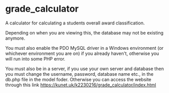 # grade_calculator
A calculator for calculating a students overall award classification.

Depending on when you are viewing this, the database may not be existing anymore.

You must also enable the PDO MySQL driver in a Windows environment (or whichever environment you are on) if you already haven't, otherwise you will run into some PHP error.

You must also be in a server, if you use your own server and database then you must change the username, password, database name etc., in the db.php file in the model foder. Otherwise you can access the website through this link https://kunet.uk/k2230216/grade_calculator/index.html
